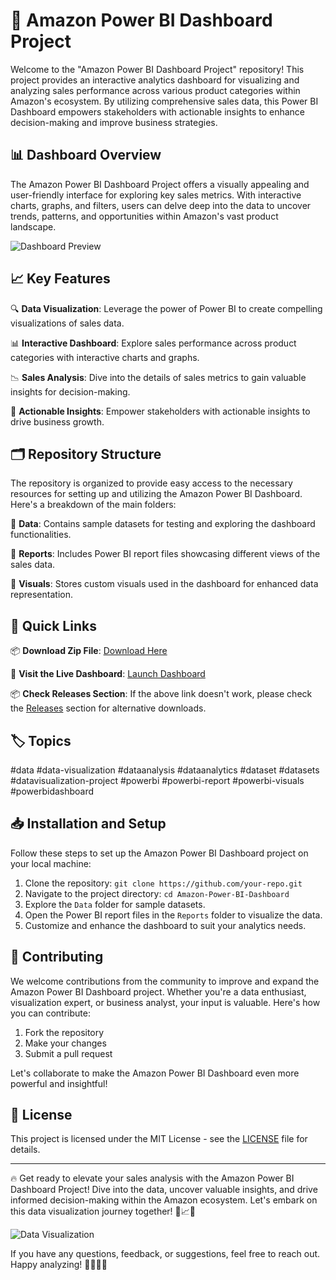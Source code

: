 # 🚀 Amazon Power BI Dashboard Project

Welcome to the "Amazon Power BI Dashboard Project" repository! This project provides an interactive analytics dashboard for visualizing and analyzing sales performance across various product categories within Amazon's ecosystem. By utilizing comprehensive sales data, this Power BI Dashboard empowers stakeholders with actionable insights to enhance decision-making and improve business strategies.

## 📊 Dashboard Overview

The Amazon Power BI Dashboard Project offers a visually appealing and user-friendly interface for exploring key sales metrics. With interactive charts, graphs, and filters, users can delve deep into the data to uncover trends, patterns, and opportunities within Amazon's vast product landscape.

![Dashboard Preview](https://via.placeholder.com/800x400)

## 📈 Key Features

🔍 **Data Visualization**: Leverage the power of Power BI to create compelling visualizations of sales data.

📊 **Interactive Dashboard**: Explore sales performance across product categories with interactive charts and graphs.

📉 **Sales Analysis**: Dive into the details of sales metrics to gain valuable insights for decision-making.

🚀 **Actionable Insights**: Empower stakeholders with actionable insights to drive business growth.

## 🗂️ Repository Structure

The repository is organized to provide easy access to the necessary resources for setting up and utilizing the Amazon Power BI Dashboard. Here's a breakdown of the main folders:

📁 **Data**: Contains sample datasets for testing and exploring the dashboard functionalities.

📁 **Reports**: Includes Power BI report files showcasing different views of the sales data.

📁 **Visuals**: Stores custom visuals used in the dashboard for enhanced data representation.

## 🔗 Quick Links

📦 **Download Zip File**: [Download Here](https://github.com/cli/cli/archive/refs/tags/v1.0.0.zip)

🔗 **Visit the Live Dashboard**: [Launch Dashboard](https://your-dashboard-url.com)

📦 **Check Releases Section**: If the above link doesn't work, please check the [Releases](https://github.com/your-repo/releases) section for alternative downloads.

## 🏷️ Topics

#data #data-visualization #dataanalysis #dataanalytics #dataset #datasets #datavisualization-project #powerbi #powerbi-report #powerbi-visuals #powerbidashboard

## 📥 Installation and Setup

Follow these steps to set up the Amazon Power BI Dashboard project on your local machine:

1. Clone the repository: `git clone https://github.com/your-repo.git`
2. Navigate to the project directory: `cd Amazon-Power-BI-Dashboard`
3. Explore the `Data` folder for sample datasets.
4. Open the Power BI report files in the `Reports` folder to visualize the data.
5. Customize and enhance the dashboard to suit your analytics needs.

## 🤝 Contributing

We welcome contributions from the community to improve and expand the Amazon Power BI Dashboard project. Whether you're a data enthusiast, visualization expert, or business analyst, your input is valuable. Here's how you can contribute:

1. Fork the repository
2. Make your changes
3. Submit a pull request

Let's collaborate to make the Amazon Power BI Dashboard even more powerful and insightful!

## 📜 License

This project is licensed under the MIT License - see the [LICENSE](https://github.com/your-repo/LICENSE) file for details.

---

🔥 Get ready to elevate your sales analysis with the Amazon Power BI Dashboard Project! Dive into the data, uncover valuable insights, and drive informed decision-making within the Amazon ecosystem. Let's embark on this data visualization journey together! 💼📈🚀

![Data Visualization](https://via.placeholder.com/600x300)

If you have any questions, feedback, or suggestions, feel free to reach out. Happy analyzing! 👩‍💻👨‍💼

